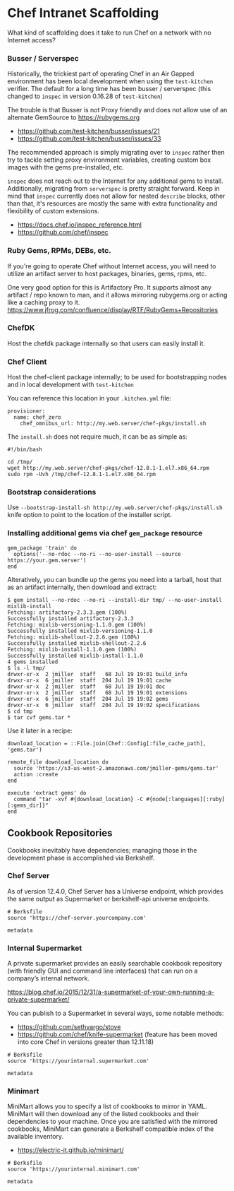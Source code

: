 # Chef Intranet Scaffolding
What kind of scaffolding does it take to run Chef on a network with no Internet access?

### Busser / Serverspec
Historically, the trickiest part of operating Chef in an Air Gapped environment has been local development when using the `test-kitchen` verifier.
The default for a long time has been busser / serverspec (this changed to `inspec` in version 0.16.28 of `test-kitchen`)

The trouble is that Busser is not Proxy friendly and does not allow use of an alternate GemSource to https://rubygems.org
 * https://github.com/test-kitchen/busser/issues/21
 * https://github.com/test-kitchen/busser/issues/33

The recommended approach is simply migrating over to `inspec` rather then try to tackle setting proxy environment variables, creating custom box images with the gems pre-installed, etc.

`inspec` does not reach out to the Internet for any additional gems to install. Additionally, migrating from `serverspec` is pretty straight forward. Keep in mind that `inspec` currently does not allow for nested `describe` blocks, other than that, it's resources are mostly the same with extra functionality and flexibility of custom extensions.

 * https://docs.chef.io/inspec_reference.html
 * https://github.com/chef/inspec

### Ruby Gems, RPMs, DEBs, etc.
If you're going to operate Chef without Internet access, you will need to utilize an artifact server to host packages, binaries, gems, rpms, etc.

One very good option for this is Artifactory Pro. It supports almost any artifact / repo known to man, and it allows mirroring rubygems.org or acting like a caching proxy to it.
https://www.jfrog.com/confluence/display/RTF/RubyGems+Repositories

### ChefDK
Host the chefdk package internally so that users can easily install it.

### Chef Client
Host the chef-client package internally; to be used for bootstrapping nodes and in local development with `test-kitchen`

You can reference this location in your `.kitchen.yml` file:
```
provisioner:
  name: chef_zero
    chef_omnibus_url: http://my.web.server/chef-pkgs/install.sh
```

The `install.sh` does not require much, it can be as simple as:
```
#!/bin/bash

cd /tmp/
wget http://my.web.server/chef-pkgs/chef-12.8.1-1.el7.x86_64.rpm
sudo rpm -Uvh /tmp/chef-12.8.1-1.el7.x86_64.rpm
```

### Bootstrap considerations
Use `--bootstrap-install-sh http://my.web.server/chef-pkgs/install.sh` knife option to point to the location of the installer script.

### Installing additional gems via chef `gem_package` resource
```
gem_package 'train' do
  options('--no-rdoc --no-ri --no-user-install --source https://your.gem.server')
end
```

Alteratively, you can bundle up the gems you need into a tarball, host that as an artifact internally, then download and extract:

```
$ gem install --no-rdoc --no-ri --install-dir tmp/ --no-user-install mixlib-install
Fetching: artifactory-2.3.3.gem (100%)
Successfully installed artifactory-2.3.3
Fetching: mixlib-versioning-1.1.0.gem (100%)
Successfully installed mixlib-versioning-1.1.0
Fetching: mixlib-shellout-2.2.6.gem (100%)
Successfully installed mixlib-shellout-2.2.6
Fetching: mixlib-install-1.1.0.gem (100%)
Successfully installed mixlib-install-1.1.0
4 gems installed
$ ls -l tmp/
drwxr-xr-x  2 jmiller  staff   68 Jul 19 19:01 build_info
drwxr-xr-x  6 jmiller  staff  204 Jul 19 19:01 cache
drwxr-xr-x  2 jmiller  staff   68 Jul 19 19:01 doc
drwxr-xr-x  2 jmiller  staff   68 Jul 19 19:01 extensions
drwxr-xr-x  6 jmiller  staff  204 Jul 19 19:02 gems
drwxr-xr-x  6 jmiller  staff  204 Jul 19 19:02 specifications
$ cd tmp
$ tar cvf gems.tar *
```

Use it later in a recipe:
```
download_location = ::File.join(Chef::Config[:file_cache_path], 'gems.tar')

remote_file download_location do
  source 'https://s3-us-west-2.amazonaws.com/jmiller-gems/gems.tar'
  action :create
end

execute 'extract gems' do
  command "tar -xvf #{download_location} -C #{node[:languages][:ruby][:gems_dir]}"
end
```

## Cookbook Repositories
Cookbooks inevitably have dependencies; managing those in the development phase is accomplished via Berkshelf.

### Chef Server
As of version 12.4.0, Chef Server has a Universe endpoint, which provides the same output as Supermarket or berkshelf-api universe endpoints.

```
# Berksfile
source 'https://chef-server.yourcompany.com'

metadata
```

### Internal Supermarket
A private supermarket provides an easily searchable cookbook repository (with friendly GUI and command line interfaces) that can run on a company’s internal network.

https://blog.chef.io/2015/12/31/a-supermarket-of-your-own-running-a-private-supermarket/

You can publish to a Supermarket in several ways, some notable methods:
 * https://github.com/sethvargo/stove
 * https://github.com/chef/knife-supermarket (feature has been moved into core Chef in versions greater than 12.11.18)

```
# Berksfile
source 'https://yourinternal.supermarket.com'

metadata
```

### Minimart
MiniMart allows you to specify a list of cookbooks to mirror in YAML. MiniMart will then download any of the listed cookbooks and their dependencies to your machine. Once you are satisfied with the mirrored cookbooks, MiniMart can generate a Berkshelf compatible index of the available inventory.

 * https://electric-it.github.io/minimart/

```
# Berksfile
source 'https://yourinternal.minimart.com'

metadata
```
